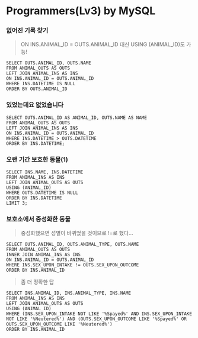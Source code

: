 # Programmers(Lv3) by MySQL

### 없어진 기록 찾기

> ON INS.ANIMAL_ID = OUTS.ANIMAL_ID 대신 USING (ANIMAL_ID)도 가능!

```mysql
SELECT OUTS.ANIMAL_ID, OUTS.NAME
FROM ANIMAL_OUTS AS OUTS
LEFT JOIN ANIMAL_INS AS INS
ON INS.ANIMAL_ID = OUTS.ANIMAL_ID
WHERE INS.DATETIME IS NULL
ORDER BY OUTS.ANIMAL_ID
```



### 있었는데요 없었습니다

```mysql
SELECT OUTS.ANIMAL_ID AS ANIMAL_ID, OUTS.NAME AS NAME
FROM ANIMAL_OUTS AS OUTS
LEFT JOIN ANIMAL_INS AS INS
ON INS.ANIMAL_ID = OUTS.ANIMAL_ID
WHERE INS.DATETIME > OUTS.DATETIME
ORDER BY INS.DATETIME;
```



### 오랜 기간 보호한 동물(1)

```mysql
SELECT INS.NAME, INS.DATETIME
FROM ANIMAL_INS AS INS
LEFT JOIN ANIMAL_OUTS AS OUTS
USING (ANIMAL_ID)
WHERE OUTS.DATETIME IS NULL
ORDER BY INS.DATETIME
LIMIT 3;
```



### 보호소에서 중성화한 동물

> 중성화했으면 성별이 바뀌었을 것이므로 !=로 했다...

```mysql
SELECT OUTS.ANIMAL_ID, OUTS.ANIMAL_TYPE, OUTS.NAME
FROM ANIMAL_OUTS AS OUTS
INNER JOIN ANIMAL_INS AS INS
ON INS.ANIMAL_ID = OUTS.ANIMAL_ID
WHERE INS.SEX_UPON_INTAKE != OUTS.SEX_UPON_OUTCOME
ORDER BY INS.ANIMAL_ID
```



> 좀 더 정확한 답

```mysql
SELECT INS.ANIMAL_ID, INS.ANIMAL_TYPE, INS.NAME
FROM ANIMAL_INS AS INS
LEFT JOIN ANIMAL_OUTS AS OUTS
USING (ANIMAL_ID)
WHERE (INS.SEX_UPON_INTAKE NOT LIKE '%Spayed%' AND INS.SEX_UPON_INTAKE NOT LIKE '%Neutered%') AND (OUTS.SEX_UPON_OUTCOME LIKE '%Spayed%' OR OUTS.SEX_UPON_OUTCOME LIKE '%Neutered%')
ORDER BY INS.ANIMAL_ID
```

